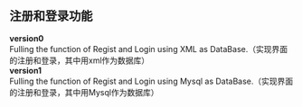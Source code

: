 ## 注册和登录功能  
**version0**  
Fulling the function of Regist and Login using XML as DataBase.（实现界面的注册和登录，其中用xml作为数据库）  
**version1**  
Fulling the function of Regist and Login using Mysql as DataBase.（实现界面的注册和登录，其中用Mysql作为数据库）
